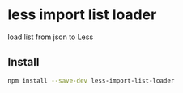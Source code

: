 # less import list loader

load list from json to Less

## Install

```bash
npm install --save-dev less-import-list-loader
```

